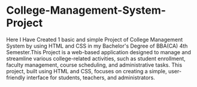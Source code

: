 # College-Management-System-Project
Here I Have Created 1 basic and simple Project of College Management System by using HTML and CSS in my Bachelor's Degree of BBA(CA) 4th Semester.This Project is a web-based application designed to manage and streamline various college-related activities, such as student enrollment, faculty management, course scheduling, and administrative tasks. This project, built using HTML and CSS, focuses on creating a simple, user-friendly interface for students, teachers, and administrators.


 
